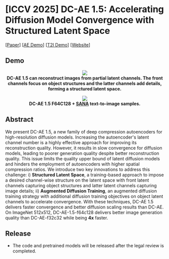 # [ICCV 2025] DC-AE 1.5: Accelerating Diffusion Model Convergence with Structured Latent Space

\[[Paper](https://arxiv.org/abs/2508.00413)\] \[[AE Demo](https://dc-gen.hanlab.ai/dc-ae-1.5/)\] \[[T2I Demo](https://dc-gen.hanlab.ai/dc_gen_sana_f64c128/)\] \[[Website](https://hanlab.mit.edu/projects/dc-ae-1-5)\]

## Demo

<p align="center">
  <img src="https://huggingface.co/cjy2003/dc_ae_1.5_figures/resolve/main/combined.gif"><br>
  <b> DC-AE 1.5 can reconstruct images from partial latent channels. The front channels focus on object structures and the latter channels add details, forming a structured latent space. </b>
</p>

<p align="center">
  <img src="https://huggingface.co/cjy2003/dc_ae_1.5_figures/resolve/main/t2i_samples.jpg"><br>
  <b> DC-AE 1.5 F64C128 + <a href="https://nvlabs.github.io/Sana/">SANA</a> text-to-image samples. </b>
</p>

## Abstract

We present DC-AE 1.5, a new family of deep compression autoencoders for high-resolution diffusion models. Increasing the autoencoder's latent channel number is a highly effective approach for improving its reconstruction quality. However, it results in slow convergence for diffusion models, leading to poorer generation quality despite better reconstruction quality. This issue limits the quality upper bound of latent diffusion models and hinders the employment of autoencoders with higher spatial compression ratios. We introduce two key innovations to address this challenge: i) **Structured Latent Space**, a training-based approach to impose a desired channel-wise structure on the latent space with front latent channels capturing object structures and latter latent channels capturing image details; ii) **Augmented Diffusion Training**, an augmented diffusion training strategy with additional diffusion training objectives on object latent channels to accelerate convergence. With these techniques, DC-AE 1.5 delivers faster convergence and better diffusion scaling results than DC-AE. On ImageNet 512x512, DC-AE-1.5-f64c128 delivers better image generation quality than DC-AE-f32c32 while being **4x** faster.

## Release
- The code and pretrained models will be released after the legal review is completed.
